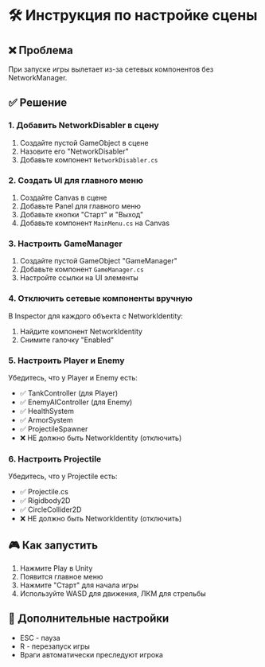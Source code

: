 # 🛠️ Инструкция по настройке сцены

## ❌ Проблема
При запуске игры вылетает из-за сетевых компонентов без NetworkManager.

## ✅ Решение

### 1. Добавить NetworkDisabler в сцену
1. Создайте пустой GameObject в сцене
2. Назовите его "NetworkDisabler"
3. Добавьте компонент `NetworkDisabler.cs`

### 2. Создать UI для главного меню
1. Создайте Canvas в сцене
2. Добавьте Panel для главного меню
3. Добавьте кнопки "Старт" и "Выход"
4. Добавьте компонент `MainMenu.cs` на Canvas

### 3. Настроить GameManager
1. Создайте пустой GameObject "GameManager"
2. Добавьте компонент `GameManager.cs`
3. Настройте ссылки на UI элементы

### 4. Отключить сетевые компоненты вручную
В Inspector для каждого объекта с NetworkIdentity:
1. Найдите компонент NetworkIdentity
2. Снимите галочку "Enabled"

### 5. Настроить Player и Enemy
Убедитесь, что у Player и Enemy есть:
- ✅ TankController (для Player)
- ✅ EnemyAIController (для Enemy)
- ✅ HealthSystem
- ✅ ArmorSystem
- ✅ ProjectileSpawner
- ❌ НЕ должно быть NetworkIdentity (отключить)

### 6. Настроить Projectile
Убедитесь, что у Projectile есть:
- ✅ Projectile.cs
- ✅ Rigidbody2D
- ✅ CircleCollider2D
- ❌ НЕ должно быть NetworkIdentity (отключить)

## 🎮 Как запустить
1. Нажмите Play в Unity
2. Появится главное меню
3. Нажмите "Старт" для начала игры
4. Используйте WASD для движения, ЛКМ для стрельбы

## 🔧 Дополнительные настройки
- ESC - пауза
- R - перезапуск игры
- Враги автоматически преследуют игрока 